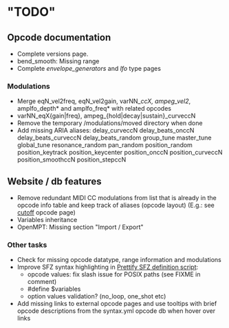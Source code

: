 # "TODO"

## Opcode documentation

- Complete versions page.
- bend_smooth: Missing range
- Complete _envelope_generators_ and _lfo_ type pages

### Modulations

- Merge eqN_vel2freq, eqN_vel2gain, varNN_*ccX, ampeg_vel2*, amplfo_depth*
	and amplfo_freq* with related opcodes
- varNN_eqX{gain|freq}, ampeg_{hold|decay|sustain}_curveccN
- Remove the temporary /modulations/moved directory when done
- Add missing ARIA aliases:
		delay_curveccN
		delay_beats_onccN
		delay_beats_curveccN
		delay_beats_random
		group_tune
		master_tune
		global_tune
		resonance_random
		pan_random
		position_random
		position_keytrack
		position_keycenter
		position_onccN
		position_curveccN
		position_smoothccN
		position_stepccN

## Website / db features

- Remove redundant MIDI CC modulations from list that is already in the opcode
	info table and keep track of aliases (opcode layout)
	(E.g.: see [cutoff] opcode page)
- Variables inheritance
- OpenMPT: Missing section "Import / Export"

### Other tasks

- Check for missing opcode datatype, range information and modulations
- Improve SFZ syntax highlighting in [Prettify SFZ definition script]:
	- opcode values: fix slash issue for POSIX paths (see FIXME in comment)
	- \#define $variables
	- option values validation? (no_loop, one_shot etc)
- Add missing links to external opcode pages and use tooltips with brief opcode
	descriptions from the syntax.yml opcode db when hover over links

[cutoff]: /opcodes/cutoff.md
[Prettify SFZ definition script]: /assets/js/prettify/lang-sfz.js
